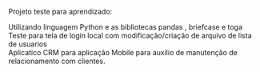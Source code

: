 Projeto teste para aprendizado:

Utilizando linguagem Python e as bibliotecas pandas , briefcase e toga
Teste para tela de login local com modificação/criação de arquivo de lista de usuarios  \
Aplicatico CRM para aplicação Mobile para auxilio de manutenção
de relacionamento com clientes.
